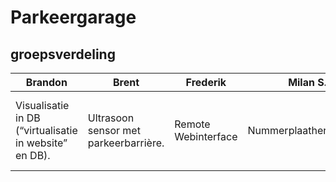 # Parkeergarage

## groepsverdeling
|Brandon|Brent|Frederik|Milan S.|Milan V.|
|---|---|---|---|---|
|Visualisatie in DB (“virtualisatie in website” en DB).|Ultrasoon sensor met parkeerbarrière. |Remote Webinterface|Nummerplaatherkenning. |Push message uitsturen wanneer 4 parkeerplaatsen vol zijn (LDR + Push). |

